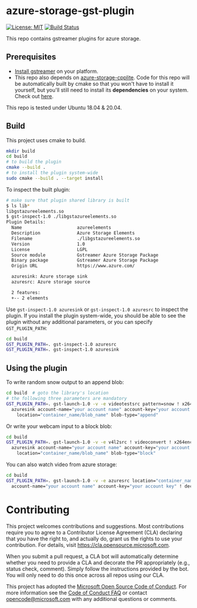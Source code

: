 # azure-storage-gst-plugin

[![License: MIT](https://img.shields.io/badge/License-MIT-yellow.svg)](https://opensource.org/licenses/MIT)
[![Build Status](https://enyao.visualstudio.com/azure-storage-gst-plugin/_apis/build/status/github%20azure-storage-gst-plugin?branchName=master)](https://enyao.visualstudio.com/azure-storage-gst-plugin/_build/latest?definitionId=3&branchName=master)

This repo contains gstreamer plugins for azure storage.

## Prerequisites

* [Install gstreamer](https://gstreamer.freedesktop.org/documentation/installing/index.html?gi-language=c#) on your platform.
* This repo also depends on [azure-storage-cpplite](https://github.com/Azure/azure-storage-cpplite).
Code for this repo will be automatically built by cmake so that you won't have to install it yourself, but you'll still need to install its
**dependencies** on your system. Check out [here](https://github.com/Azure/azure-storage-cpplite#install-the-dependencies-eg-on-ubuntu).

This repo is tested under Ubuntu 18.04 & 20.04.

## Build

This project uses cmake to build.

```bash
mkdir build
cd build
# to build the plugin
cmake --build .
# to install the plugin system-wide
sudo cmake --build . --target install
```

To inspect the built plugin:

```bash
# make sure that plugin shared library is built
$ ls lib*
libgstazureelements.so
$ gst-inspect-1.0 ./libgstazureelements.so
Plugin Details:
  Name                     azureelements
  Description              Azure Storage Elements
  Filename                 ./libgstazureelements.so
  Version                  1.0
  License                  LGPL
  Source module            Gstreamer Azure Storage Package
  Binary package           Gstreamer Azure Storage Package
  Origin URL               https://www.azure.com/

  azuresink: Azure storage sink
  azuresrc: Azure storage source

  2 features:
  +-- 2 elements
```

Use `gst-inspect-1.0 azuresink` or `gst-inspect-1.0 azuresrc` to inspect the plugin.
If you install the plugin system-wide, you should be able to see the plugin without any additional parameters, or you can specify `GST_PLUGIN_PATH`:

```bash
cd build
GST_PLUGIN_PATH=. gst-inspect-1.0 azuresrc
GST_PLUGIN_PATH=. gst-inspect-1.0 azuresink
```

## Using the plugin

To write random snow output to an append blob:

```bash
cd build  # goto the library's location
# the following three parameters are mandatory
GST_PLUGIN_PATH=. gst-launch-1.0 -v -e videotestsrc pattern=snow ! x264enc ! matroskamux ! \
  azuresink account-name="your account name" account-key="your account key" \
    location="container_name/blob_name" blob-type="append"
```

Or write your webcam input to a block blob:

```bash
cd build
GST_PLUGIN_PATH=. gst-launch-1.0 -v -e v4l2src ! videoconvert ! x264enc ! flvmux ! \
  azuresink account-name="your account name" account-key="your account key" \
    location="container_name/blob_name" blob-type="block"
```

You can also watch video from azure storage:

```bash
cd build
GST_PLUGIN_PATH=. gst-launch-1.0 -v -e azuresrc location="container_name/blob_name" \
  account-name="your account name" account-key="your account key" ! decodebin ! autovideosink
```

# Contributing

This project welcomes contributions and suggestions.  Most contributions require you to agree to a
Contributor License Agreement (CLA) declaring that you have the right to, and actually do, grant us
the rights to use your contribution. For details, visit https://cla.opensource.microsoft.com.

When you submit a pull request, a CLA bot will automatically determine whether you need to provide
a CLA and decorate the PR appropriately (e.g., status check, comment). Simply follow the instructions
provided by the bot. You will only need to do this once across all repos using our CLA.

This project has adopted the [Microsoft Open Source Code of Conduct](https://opensource.microsoft.com/codeofconduct/).
For more information see the [Code of Conduct FAQ](https://opensource.microsoft.com/codeofconduct/faq/) or
contact [opencode@microsoft.com](mailto:opencode@microsoft.com) with any additional questions or comments.
